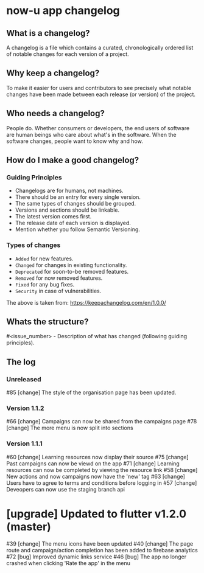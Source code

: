 # now-u app changelog

## What is a changelog?

A changelog is a file which contains a curated, chronologically ordered list of
notable changes for each version of a project.

## Why keep a changelog?

To make it easier for users and contributors to see precisely what notable
changes have been made between each release (or version) of the project.

## Who needs a changelog?

People do. Whether consumers or developers, the end users of software are human
beings who care about what's in the software. When the software changes, people
want to know why and how.

## How do I make a good changelog?

### Guiding Principles

- Changelogs are for humans, not machines.
- There should be an entry for every single version.
- The same types of changes should be grouped.
- Versions and sections should be linkable.
- The latest version comes first.
- The release date of each version is displayed.
- Mention whether you follow Semantic Versioning.

### Types of changes

- `Added` for new features.  
- `Changed` for changes in existing functionality.
- `Deprecated` for soon-to-be removed features.  
- `Removed` for now removed features.  
- `Fixed` for any bug fixes.  
- `Security` in case of vulnerabilities.

The above is taken from: https://keepachangelog.com/en/1.0.0/

## Whats the structure?

#<issue_number> - Description of what has changed (following guiding
principles).

## The log

### Unreleased

#85 [change]  The style of the organisation page has been updated.

### Version 1.1.2

#66 [change]  Campaigns can now be shared from the campaigns page
#78 [change]  The more menu is now split into sections

### Version 1.1.1

#60 [change]  Learning resources now display their source
#75 [change]  Past campaigns can now be viewd on the app
#71 [change]  Learning resources can now be completed by viewing the resource link
#58 [change]  New actions and now campaigns now have the 'new' tag 
#63 [change]  Users have to agree to terms and conditions before logging in
#57 [change]  Deveopers can now use the staging branch api
#   [upgrade] Updated to flutter v1.2.0 (master)
#39 [change]  The menu icons have been updated
#40 [change]  The page route and campaign/action completion has been added to firebase
              analytics
#72 [bug]     Improved dynamic links service
#46 [bug]     The app no longer crashed when clicking 'Rate the app' in the menu

